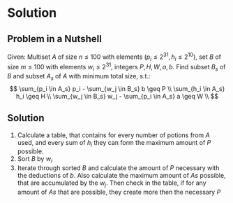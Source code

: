 # Solution

## Problem in a Nutshell

Given: Multiset $A$ of size $n \leq 100$ with elements $(p_i\leq2^{31}, h_i\leq2^{10})$, set $B$ of size $m \leq 100$ with elements $w_i \leq 2^{31}$, integers $P,H,W, a, b$. Find subset $B_s$ of $B$ and subset $A_s$ of $A$ with minimum total size, s.t.:
$$
\sum_{p_i \in A_s} p_i - \sum_{w_j \in B_s} b \geq P \\
\sum_{h_i \in A_s} h_i \geq H \\
\sum_{w_j \in B_s} w_j - \sum_{p_i \in A_s} a \geq W \\
$$

## Solution

1. Calculate a table, that contains for every number of potions from $A$ used, and every sum of $h_i$ they can form the maximum amount of $P$ possible.
2. Sort $B$ by $w_i$
3. Iterate through sorted $B$ and calculate the amount of $P$ necessary with the deductions of $b$. Also calculate the maximum amount of $As$ possible, that are accumulated by the $w_j$. Then check in the table, if for any amount of $As$ that are possible, they create more then the necessary $P$

